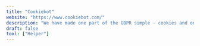 ```yaml
---
title: "Cookiebot"
website: "https://www.cookiebot.com/"
description: "We have made one part of the GDPR simple - cookies and online tracking."
draft: false
tool: ["Helper"]
---
```

